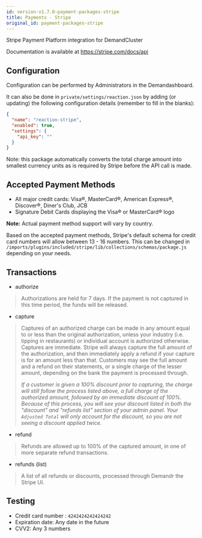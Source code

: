 ```yaml
---
id: version-v1.7.0-payment-packages-stripe
title: Payments - Stripe
original_id: payment-packages-stripe
---
```

    
Stripe Payment Platform integration for DemandCluster

Documentation is available at <https://stripe.com/docs/api>

## Configuration

Configuration can be performed by Administrators in the Demandashboard.

It can also be done in `private/settings/reaction.json` by adding (or updating) the following configuration details (remember to fill in the blanks):

```json
{
  "name": "reaction-stripe",
  "enabled": true,
  "settings": {
    "api_key": ""
  }
}
```

Note: this package automatically converts the total charge amount into smallest currency units as is required by Stripe before the API call is made.

## Accepted Payment Methods

- All major credit cards: Visa®, MasterCard®, American Express®, Discover®, Diner's Club, JCB
- Signature Debit Cards displaying the Visa® or MasterCard® logo

**Note:** Actual payment method support will vary by country.

Based on the accepted payment methods, Stripe's default schema for credit card numbers will allow between 13 - 16 numbers. This can be changed in `/imports/plugins/included/stripe/lib/collections/schemas/package.js` depending on your needs.

## Transactions

- authorize

> Authorizations are held for 7 days. If the payment is not captured in this time period, the funds will be released.

- capture

> Captures of an authorized charge can be made in any amount equal to or less than the original authorization, unless your industry (i.e. tipping in restaurants) or individual account is authorized otherwise. Captures are immediate. Stripe will always capture the full amount of the authorization, and then immediately apply a refund if your capture is for an amount less than that. Customers may see the full amount and a refund on their statements, or a single charge of the lesser amount, depending on the bank the payment is processed through.
>
> _If a customer is given a 100% discount prior to capturing, the charge will still follow the process listed above, a full charge of the authorized amount, followed by an immediate discount of 100%. Because of this process, you will see your discount listed in both the "discount" and "refunds list" section of your admin panel. Your `Adjusted Total` will only account for the discount, so you are not seeing a discount applied twice._

- refund

> Refunds are allowed up to 100% of the captured amount, in one of more separate refund transactions.

- refunds (list)

> A list of all refunds or discounts, processed through Demandr the Stripe UI.

## Testing

- Credit card number : `4242424242424242`
- Expiration date: Any date in the future
- CVV2: Any 3 numbers
